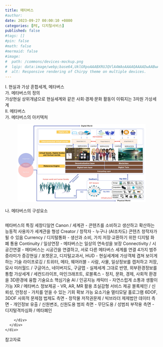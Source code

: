 ```yaml
---
title: 메타버스
#author: 
date: 2023-09-27 00:00:10 +0800
categories: [PE, 디지털서비스]
published: false
#tags: []
#pin: false
#math: false
#mermaid: false
#image:
#  path: /commons/devices-mockup.png
#  lqip: data:image/webp;base64,UklGRpoAAABXRUJQVlA4WAoAAAAQAAAADwAABwAAQUxQSDIAAAARL0AmbZurmr57yyIiqE8oiG0bejIYEQTgqiDA9vqnsUSI6H+oAERp2HZ65qP/VIAWAFZQOCBCAAAA8AEAnQEqEAAIAAVAfCWkAALp8sF8rgRgAP7o9FDvMCkMde9PK7euH5M1m6VWoDXf2FkP3BqV0ZYbO6NA/VFIAAAA
#  alt: Responsive rendering of Chirpy theme on multiple devices.
---
```


<div class="post-wrap">
  <div class="para">
    <div class="para-title">
      I. 현실과 가상 혼합세계, 메타버스
    </div>
    <div class="para-cntnt">
      <div class="para">
        <div class="para-title">
          가. 메타버스의 정의
        </div>
        <div class="para-cntnt">
            가상현실 상위개념으로 현실세계와 같은 사회·경제·문화 활동이 이뤄지는 3차원 가상세계
        </div>
      </div>
    </div>
  </div>
  
  <div class="para">
    <div class="para-title">
      II. 메타버스
    </div>
    <div class="para-cntnt">
      <div class="para">
        <div class="para-title">
          가. 메타버스의 아키텍처
        </div>
        <div class="para-cntnt">
          <figure class="post-figure">
            <img src="/assets/img/posts/메타버스.png" alt="메타버스">
<!--            <figcaption>Source: Unveiling the Metaverse: Exploring Emerging Trends, Multifaceted Perspectives, and Future Challenges</figcaption>-->
          </figure>
        </div>
      </div>
      <div class="para">
        <div class="para-title">
          나. 메타버스의 구성요소
        </div>
        <div class="para-cntnt">
          <table class="post-table">
          </table>
          메타버스의 특징 세창디일연
  Canon / 세계관 - 콘텐츠를 소비하고 생산하고 확산하는 능동적 사용자가 세계관을 형성
  Creator / 창작자 - 누구나 (AI조차도) 콘텐츠 창작자가 될 수 있음
  Currency / 디지털통화 - 생산과 소비, 가치 저장·교환하기 위한 디지털 화폐 통용
  Continuity / 일상연장 - 메타버스는 일상의 연속성을 보장
  Connectivity / 시공간연결 - 메타버스는 시공간을 연결하고, 서로 다른 메타버스 세계를 연결
4가지 범주 증라미가
  증강현실 / 포켓몬고, 디지털교과서, HUD - 현실세계에 가상객체 겹쳐 보이게 하는 기술 
  라이프로깅 / 트위터, 메타, 웨어러블 - 사람, 사물, 일상정보를 캡처하고 저장, 묘사
  미러월드 / 구글어스, 네이버지도, 구글맵 - 실제세계 그대로 반영, 외부환경정보를 통합
  가상세계 / 세컨드라이프, 마인크래프트, 로블록스 - 정치, 문화, 경제, 사회적 환경을 3D환경에 융합
기술요소
  핵심기술
    AI / 인공지능 캐릭터 - 자연스럽게 소통과 생활이가능
    XR / 메타버스 정보제공 - VR, AR, MR 활용 초실감형 서비스 제공
    블록체인 / 신뢰성, 안정성 - 가치를 얻을 수 있는 기회 확보 가능
  요소기술
    멀티모달
    홀로그램
    6DOF, 3DOF
사회적 문제점
  법제도 측면 - 창작물 저작권문제 / 빅브라더 제제법안
  데이터 측면 - 개인정보 유출 / 신원변조, 신원도용
  범죄 측면 - 무단도용 / 성범죄
  부작용 측면 - 디지털격차심화 / 메타폐인

        </div>
      </div>
    </div>
  </div>

  <div class="refr-wrap">
    <div class="refr-title">
        참고자료
    </div>
    <ol class="refr-list">
    <!--    <li>(나현식, 최대선) <a target="_blank" href="https://scienceon.kisti.re.kr/commons/util/originalView.do?cn=JAKO202225948430499&oCn=JAKO202225948430499&dbt=JAKO&journal=NJOU00291864">메타버스 보안 위협 요소 및 대응 방안 검토</a></li>-->
    <!--    <li>(M. Uddin, S. Manickam, H. Ullah, M. Obaidat and A. Dandoush) <a target="_blank" href="https://ieeexplore.ieee.org/abstract/document/10138386">Unveiling the Metaverse: Exploring Emerging Trends, Multifaceted Perspectives, and Future Challenges</a></li>-->
    </ol>
  </div>
</div>
